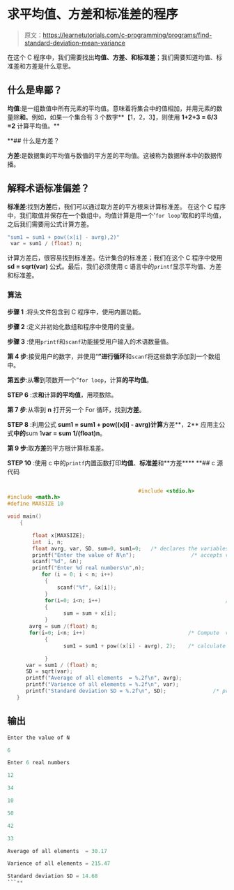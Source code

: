 # 求平均值、方差和标准差的程序

> 原文：<https://learnetutorials.com/c-programming/programs/find-standard-deviation-mean-variance>

在这个 C 程序中，我们需要找出**均值、方差、**和**标准差**；我们需要知道均值、标准差和方差是什么意思。

## 什么是卑鄙？

**均值**:是一组数值中所有元素的平均值。意味着将集合中的值相加，并用元素的数量除**和**。例如，如果一个集合有 3 个数字**【1，2，3】，则使用 **1+2+3 = 6/3 =2** 计算平均值。**

 **## 什么是方差？

**方差**:是数据集的平均值与数值的平方差的平均值。这被称为数据样本中的数据传播。

## 解释术语标准偏差？

**标准差**:找到**方差**后，我们可以通过取方差的平方根来计算标准差。
在这个 C 程序中，我们取值并保存在一个数组中。均值计算是用一个'`for loop`'取和的平均值，之后我们需要用公式计算方差。

```c
"sum1 = sum1 + pow((x[i] - avrg),2)" 
 var = sum1 / (float) n; 

```

计算方差后，很容易找到标准差。估计集合的标准差；我们在这个 C 程序中使用 **sd = sqrt(var)** 公式。最后，我们必须使用 c 语言中的`printf`显示平均值、方差和标准差。

### 算法

**步骤 1** :将头文件包含到 C 程序中，使用内置功能。

**步骤 2** :定义并初始化数组和程序中使用的变量。

**步骤 3** :使用`printf`和`scanf`功能接受用户输入的术语数量值。

**第 4 步**:接受用户的数字，并使用“**”进行循环**和`scanf`将这些数字添加到一个数组中。

**第五步**:从**零**到项数开一个“`for loop`，计算**的平均值**。

**STEP 6** :求**和**计算**的平均值**，用项数除。

**第 7 步**:从零到 **n** 打开另一个 For 循环，找到**方差**。

**STEP 8** :利用公式 **sum1 = sum1 + pow((x[i] - avrg)计算**方差**，2** 应用主公式**中的**sum 1**var = sum 1/(float)n**。

**第 9 步**:取**方差**的平方根计算标准差。

**STEP 10** :使用 c 中的`printf`内置函数打印**均值**、**标准差**和**方差****  **## c 源代码

```c

                                          #include <stdio.h>
#include <math.h>
#define MAXSIZE 10

void main()
    {

        float x[MAXSIZE];
        int  i, n;
        float avrg, var, SD, sum=0, sum1=0;   /* declares the variables avrg, Sd, sum as float */
        printf("Enter the value of N\n");                  /* accepts values from user */
        scanf("%d", &n);
        printf("Enter %d real numbers\n",n);
           for (i = 0; i < n; i++)
            {
                scanf("%f", &x[i]);
            }
            for(i=0; i<n; i++)                                        /* Compute the sum of all elements */
            {
                  sum = sum + x[i];                                     /* calculating the mean using the equation */
            }
       avrg = sum /(float) n;
       for(i=0; i<n; i++)                                 /* Compute  variance  and standard deviation */
            {
                  sum1 = sum1 + pow((x[i] - avrg), 2);    /* calculate the variance using general equation */

            }
      var = sum1 / (float) n;                     
      SD = sqrt(var);                                                      /* calculating standard deviation */
      printf("Average of all elements  = %.2f\n", avrg);
      printf("Varience of all elements = %.2f\n", var);
      printf("Standard deviation SD = %.2f\n", SD);               /* prints the output mean, standard deviation, and variance */
   }

```

## 输出

```c
Enter the value of N

6

Enter 6 real numbers

12

34

10

50

42

33

Average of all elements  = 30.17

Varience of all elements = 215.47

Standard deviation SD = 14.68
```**